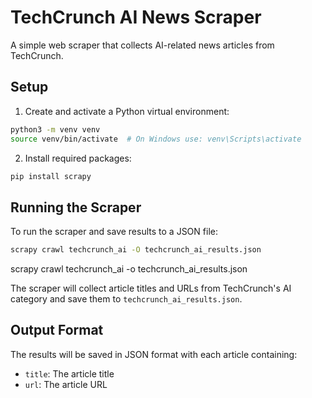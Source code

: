 # TechCrunch AI News Scraper

A simple web scraper that collects AI-related news articles from TechCrunch.

## Setup

1. Create and activate a Python virtual environment:
```bash
python3 -m venv venv
source venv/bin/activate  # On Windows use: venv\Scripts\activate
```

2. Install required packages:
```bash
pip install scrapy
```

## Running the Scraper

To run the scraper and save results to a JSON file:
```bash
scrapy crawl techcrunch_ai -O techcrunch_ai_results.json
```

scrapy crawl techcrunch_ai -o techcrunch_ai_results.json

The scraper will collect article titles and URLs from TechCrunch's AI category and save them to `techcrunch_ai_results.json`.

## Output Format

The results will be saved in JSON format with each article containing:
- `title`: The article title
- `url`: The article URL